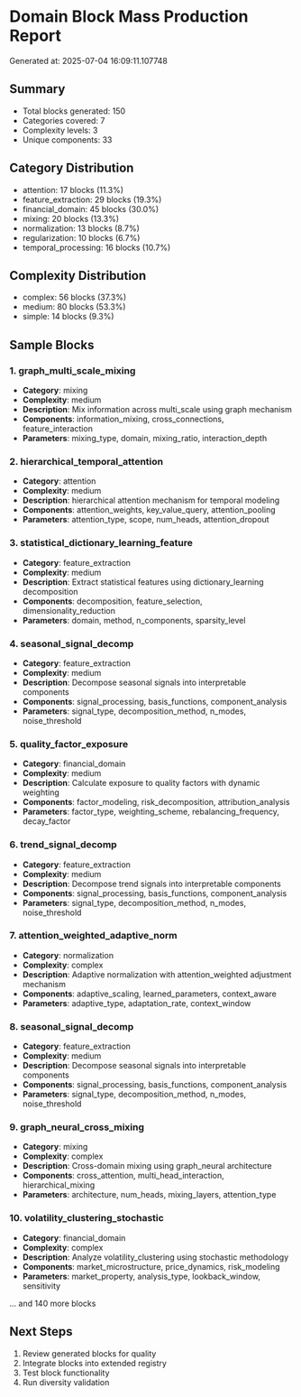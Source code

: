 # Domain Block Mass Production Report

Generated at: 2025-07-04 16:09:11.107748

## Summary

- Total blocks generated: 150
- Categories covered: 7
- Complexity levels: 3
- Unique components: 33

## Category Distribution

- attention: 17 blocks (11.3%)
- feature_extraction: 29 blocks (19.3%)
- financial_domain: 45 blocks (30.0%)
- mixing: 20 blocks (13.3%)
- normalization: 13 blocks (8.7%)
- regularization: 10 blocks (6.7%)
- temporal_processing: 16 blocks (10.7%)

## Complexity Distribution

- complex: 56 blocks (37.3%)
- medium: 80 blocks (53.3%)
- simple: 14 blocks (9.3%)

## Sample Blocks

### 1. graph_multi_scale_mixing
- **Category**: mixing
- **Complexity**: medium
- **Description**: Mix information across multi_scale using graph mechanism
- **Components**: information_mixing, cross_connections, feature_interaction
- **Parameters**: mixing_type, domain, mixing_ratio, interaction_depth

### 2. hierarchical_temporal_attention
- **Category**: attention
- **Complexity**: medium
- **Description**: hierarchical attention mechanism for temporal modeling
- **Components**: attention_weights, key_value_query, attention_pooling
- **Parameters**: attention_type, scope, num_heads, attention_dropout

### 3. statistical_dictionary_learning_feature
- **Category**: feature_extraction
- **Complexity**: medium
- **Description**: Extract statistical features using dictionary_learning decomposition
- **Components**: decomposition, feature_selection, dimensionality_reduction
- **Parameters**: domain, method, n_components, sparsity_level

### 4. seasonal_signal_decomp
- **Category**: feature_extraction
- **Complexity**: medium
- **Description**: Decompose seasonal signals into interpretable components
- **Components**: signal_processing, basis_functions, component_analysis
- **Parameters**: signal_type, decomposition_method, n_modes, noise_threshold

### 5. quality_factor_exposure
- **Category**: financial_domain
- **Complexity**: medium
- **Description**: Calculate exposure to quality factors with dynamic weighting
- **Components**: factor_modeling, risk_decomposition, attribution_analysis
- **Parameters**: factor_type, weighting_scheme, rebalancing_frequency, decay_factor

### 6. trend_signal_decomp
- **Category**: feature_extraction
- **Complexity**: medium
- **Description**: Decompose trend signals into interpretable components
- **Components**: signal_processing, basis_functions, component_analysis
- **Parameters**: signal_type, decomposition_method, n_modes, noise_threshold

### 7. attention_weighted_adaptive_norm
- **Category**: normalization
- **Complexity**: complex
- **Description**: Adaptive normalization with attention_weighted adjustment mechanism
- **Components**: adaptive_scaling, learned_parameters, context_aware
- **Parameters**: adaptive_type, adaptation_rate, context_window

### 8. seasonal_signal_decomp
- **Category**: feature_extraction
- **Complexity**: medium
- **Description**: Decompose seasonal signals into interpretable components
- **Components**: signal_processing, basis_functions, component_analysis
- **Parameters**: signal_type, decomposition_method, n_modes, noise_threshold

### 9. graph_neural_cross_mixing
- **Category**: mixing
- **Complexity**: complex
- **Description**: Cross-domain mixing using graph_neural architecture
- **Components**: cross_attention, multi_head_interaction, hierarchical_mixing
- **Parameters**: architecture, num_heads, mixing_layers, attention_type

### 10. volatility_clustering_stochastic
- **Category**: financial_domain
- **Complexity**: complex
- **Description**: Analyze volatility_clustering using stochastic methodology
- **Components**: market_microstructure, price_dynamics, risk_modeling
- **Parameters**: market_property, analysis_type, lookback_window, sensitivity

... and 140 more blocks

## Next Steps

1. Review generated blocks for quality
2. Integrate blocks into extended registry
3. Test block functionality
4. Run diversity validation
